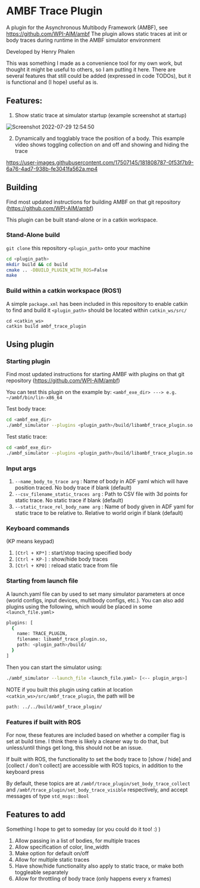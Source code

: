 # AMBF Trace Plugin

A plugin for the Asynchronous Multibody Framework (AMBF), see https://github.com/WPI-AIM/ambf
The plugin allows static traces at init or body traces during runtime in the AMBF simulator environment

Developed by Henry Phalen

This was something I made as a convenience tool for my own work, but thought it might be useful to others, so I am putting it here.
There are several features that still could be added (expressed in code TODOs), but it is functional and (I hope) useful as is.

## Features:

1. Show static trace at simulator startup (example screenshot at startup)

![Screenshot 2022-07-29 12:54:50](https://user-images.githubusercontent.com/17507145/181807786-1c9732aa-82b2-4b81-a653-d35ea707df34.png)

2. Dynamically and togglably trace the position of a body. This example video shows toggling collection on and off and showing and hiding the trace

https://user-images.githubusercontent.com/17507145/181808787-0f53f7b9-6a76-4ad7-938b-fe3041fa562a.mp4


## Building
Find most updated instructions for building AMBF on that git repository (https://github.com/WPI-AIM/ambf)

This plugin can be built stand-alone or in a catkin workspace. 

### Stand-Alone build

```git clone``` this repository ```<plugin_path>``` onto your machine

```bash
cd <plugin_path>
mkdir build && cd build
cmake .. -DBUILD_PLUGIN_WITH_ROS=False
make
```

### Build within a catkin workspace (ROS1)
A simple ```package.xml``` has been included in this repository to enable catkin to find and build it
```<plugin_path>``` should be located within ```catkin_ws/src/```
```
cd <catkin_ws>
catkin build ambf_trace_plugin
```

## Using plugin

### Starting plugin
Find most updated instructions for starting AMBF with plugins on that git repository (https://github.com/WPI-AIM/ambf)

You can test this plugin on the example by:
```<ambf_exe_dir> ---> e.g. ~/ambf/bin/lin-x86_64```

Test body trace:
```bash
cd <ambf_exe_dir>
./ambf_simulator --plugins <plugin_path>/build/libambf_trace_plugin.so --name_body_to_trace Chassis
```

Test static trace:
```bash
cd <ambf_exe_dir>
./ambf_simulator --plugins <plugin_path>/build/libambf_trace_plugin.so --csv_filename_static_traces <plugin_path>/example_static_trace.csv
```

### Input args
1. ```--name_body_to_trace arg``` : Name of body in ADF yaml which will have position traced. No body trace if blank (default)
2. ```--csv_filename_static_traces arg``` : Path to CSV file with 3d points for static trace. No static trace if blank (default)
2. ```--static_trace_rel_body_name arg``` : Name of body given in ADF yaml for static trace to be relative to. Relative to world origin if blank (default)
### Keyboard commands
(KP means keypad)
1. ```[Ctrl + KP*]``` : start/stop tracing specified body
2. ```[Ctrl + KP-]``` : show/hide body traces
2. ```[Ctrl + KP0]``` : reload static trace from file

### Starting from launch file
A launch.yaml file can by used to set many simulator parameters at once (world configs, input devices, multibody configs, etc.). You can also add plugins using the following, which would be placed in some ```<launch_file.yaml>```
```bash 
plugins: [
  {
    name: TRACE_PLUGIN,
    filename: libambf_trace_plugin.so,
    path: <plugin_path>/build/
  }
]
```
Then you can start the simulator using:
```bash
./ambf_simulator --launch_file <launch_file.yaml> [<-- plugin_args>]
```

NOTE if you built this plugin using catkin at location ```<catkin_ws>/src/ambf_trace_plugin```, the path will be
```bash
path: ../../build/ambf_trace_plugin/
```

### Features if built with ROS
For now, these features are included based on whether a compiler flag is set at build time. I think there is likely a cleaner way to do that, but unless/until things get long, this should not be an issue. 

If built with ROS, the functionality to set the body trace to [show / hide] and [collect / don't collect] are accessible with ROS topics, in addition to the keyboard press

By default, these topics are at ``` /ambf/trace_plugin/set_body_trace_collect ``` and ```/ambf/trace_plugin/set_body_trace_visible``` respectively, and accept messages of type ```std_msgs::Bool```

## Features to add
Something I hope to get to someday (or you could do it too! :) )

1. Allow passing in a list of bodies, for multiple traces
2. Allow specification of color, line_width
3. Make option for default on/off
4. Allow for multiple static traces
5. Have show/hide functionality also apply to static trace, or make both toggleable separately
6. Allow for throttling of body trace (only happens every x frames)
